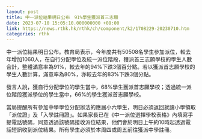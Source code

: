 ```yaml
---
layout: post
title: 中一派位結果明日公布　91%學生獲派首三志願
date: 2023-07-10 15:05:10.000000000 +08:00
link: https://news.rthk.hk/rthk/ch/component/k2/1708229-20230710.htm
categories: rthk
---
```


中一派位結果明日公布。教育局表示，今年度共有50508名學生參加派位，較去年增加1060人，在自行分配學位及統一派位階段，獲派首三志願學校的學生人數合計，整體滿意率為91%，較去年的94%下跌3個百分點。若以獲派首志願學校的學生人數計算，滿意率為80%，亦較去年的83%下跌3個分點。

發言人說，獲自行分配學位的學生當中，68%學生獲派首志願學校；透過統一派位階段獲派學位的學生當中，66%的學生獲派首志願學校。

當局提醒所有參加中學學位分配辦法的應屆小六學生，明日必須返回就讀小學領取「派位證」及「入學註冊證」。如果家長已在《中一派位選擇學校表格》內填寫手提電話號碼，同意透過該號碼接收派位結果，他們會於明日上午約10時起透過電話短訊收到派位結果。所有學生必須於本周四或周五前往獲派中學註冊。
